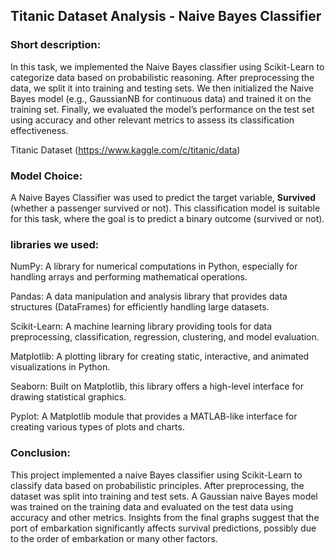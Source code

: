 ## Titanic Dataset Analysis - Naive Bayes Classifier

### Short description:
In this task, we implemented the Naive Bayes classifier using Scikit-Learn to categorize data based on probabilistic reasoning. After preprocessing the data, we split it into training and testing sets. We then initialized the Naive Bayes model (e.g., GaussianNB for continuous data) and trained it on the training set. Finally, we evaluated the model’s performance on the test set using accuracy and other relevant metrics to assess its classification effectiveness.

Titanic Dataset (https://www.kaggle.com/c/titanic/data)


### Model Choice:
A Naive Bayes Classifier was used to predict the target variable, **Survived** (whether a passenger survived or not). This classification model is suitable for this task, where the goal is to predict a binary outcome (survived or not).


### libraries we used:

NumPy: A library for numerical computations in Python, especially for handling arrays and performing mathematical operations.

Pandas: A data manipulation and analysis library that provides data structures (DataFrames) for efficiently handling large datasets.

Scikit-Learn: A machine learning library providing tools for data preprocessing, classification, regression, clustering, and model evaluation.

Matplotlib: A plotting library for creating static, interactive, and animated visualizations in Python.

Seaborn: Built on Matplotlib, this library offers a high-level interface for drawing statistical graphics.

Pyplot: A Matplotlib module that provides a MATLAB-like interface for creating various types of plots and charts.


### Conclusion:
This project implemented a naive Bayes classifier using Scikit-Learn to classify data based on probabilistic principles. After preprocessing, the dataset was split into training and test sets. A Gaussian naive Bayes model was trained on the training data and evaluated on the test data using accuracy and other metrics. Insights from the final graphs suggest that the port of embarkation significantly affects survival predictions, possibly due to the order of embarkation or many other factors.

